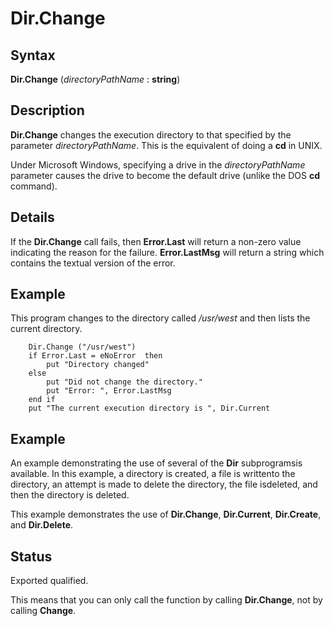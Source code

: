
# Dir.Change

## Syntax
**Dir.Change** (_directoryPathName_ : **string**)

## Description
**Dir.Change** changes the execution directory to that specified by the parameter _directoryPathName_. This is the equivalent of doing a **cd** in UNIX.

Under Microsoft Windows, specifying a drive in the _directoryPathName_ parameter causes the drive to become the default drive (unlike the DOS **cd** command).


## Details
If the **Dir.Change** call fails, then **Error.Last** will return a non-zero value indicating the reason for the failure. **Error.LastMsg** will return a string which contains the textual version of the error.


## Example
This program changes to the directory called _/usr/west_ and then lists the current directory.

        Dir.Change ("/usr/west")
        if Error.Last = eNoError  then
            put "Directory changed"
        else
            put "Did not change the directory."
            put "Error: ", Error.LastMsg
        end if
        put "The current execution directory is ", Dir.Current
## Example
An example demonstrating the use of several of the **Dir** subprogramsis available. In this example, a directory is created, a file is writtento the directory, an attempt is made to delete the directory, the file isdeleted, and then the directory is deleted.

This example demonstrates the use of **Dir.Change**, **Dir.Current**, **Dir.Create**, and **Dir.Delete**.




## Status
Exported qualified.

This means that you can only call the function by calling **Dir.Change**, not by calling **Change**.

